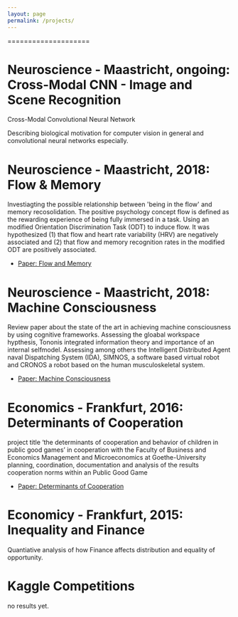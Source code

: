 ```yaml
---
layout: page
permalink: /projects/
---
```


====================

Neuroscience - Maastricht, ongoing: Cross-Modal CNN - Image and Scene Recognition
====================
Cross-Modal Convolutional Neural Network

Describing biological motivation for computer vision in general and convolutional neural networks especially. 


Neuroscience - Maastricht, 2018: Flow & Memory
====================
Investiagting the possible relationship between 'being in the flow' and memory recosolidation. The positive psychology concept flow is defined as the rewarding experience of being fully immersed in a task. Using an modified Orientation Discrimination Task (ODT) to induce flow. It was hypothesized (1) that flow and heart rate variability (HRV) are negatively associated and (2) that flow and memory recognition rates in the modified ODT are positively associated. 
- [Paper: Flow and Memory]({{mariusmarten.github.io}}/projects/2018_Being_in_the_Flow.pdf)


Neuroscience - Maastricht, 2018: Machine Consciousness
====================
Review paper about the state of the art in achieving machine consciousness by using cognitive frameworks. Assessing the gloabal workspace hypthesis, Tononis integrated information theory and importance of an internal selfmodel. Assessing among others the Intelligent Distributed Agent naval Dispatching System (IDA),  SIMNOS, a software based virtual robot and CRONOS a robot based on the human musculoskeletal system.
- [Paper: Machine Consciousness]({{mariusmarten.github.io}}/projects/2018_Artifical_Consciousness.pdf)



Economics - Frankfurt, 2016: Determinants of Cooperation
====================
project title ‘the determinants of cooperation and behavior of children in public good games’
in cooperation with the Faculty of Business and Economics Management and Microeconomics at Goethe-University
planning, coordination, documentation and analysis of the results
cooperation norms within an Public Good Game

- [Paper: Determinants of Cooperation]({{mariusmarten.github.io}}/.pdf)


Economicy - Frankfurt, 2015: Inequality  and  Finance
====================
Quantiative analysis of how Finance affects distribution and equality of opportunity. 

Kaggle Competitions
====================
no results yet.






 
